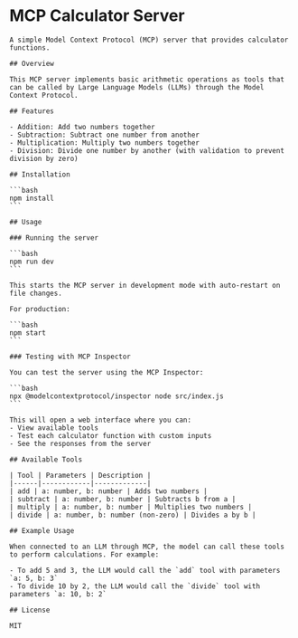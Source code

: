 # MCP Calculator Server

    A simple Model Context Protocol (MCP) server that provides calculator functions.

    ## Overview

    This MCP server implements basic arithmetic operations as tools that can be called by Large Language Models (LLMs) through the Model Context Protocol.

    ## Features

    - Addition: Add two numbers together
    - Subtraction: Subtract one number from another
    - Multiplication: Multiply two numbers together
    - Division: Divide one number by another (with validation to prevent division by zero)

    ## Installation

    ```bash
    npm install
    ```

    ## Usage

    ### Running the server

    ```bash
    npm run dev
    ```

    This starts the MCP server in development mode with auto-restart on file changes.

    For production:

    ```bash
    npm start
    ```

    ### Testing with MCP Inspector

    You can test the server using the MCP Inspector:

    ```bash
    npx @modelcontextprotocol/inspector node src/index.js
    ```

    This will open a web interface where you can:
    - View available tools
    - Test each calculator function with custom inputs
    - See the responses from the server

    ## Available Tools

    | Tool | Parameters | Description |
    |------|------------|-------------|
    | add | a: number, b: number | Adds two numbers |
    | subtract | a: number, b: number | Subtracts b from a |
    | multiply | a: number, b: number | Multiplies two numbers |
    | divide | a: number, b: number (non-zero) | Divides a by b |

    ## Example Usage

    When connected to an LLM through MCP, the model can call these tools to perform calculations. For example:

    - To add 5 and 3, the LLM would call the `add` tool with parameters `a: 5, b: 3`
    - To divide 10 by 2, the LLM would call the `divide` tool with parameters `a: 10, b: 2`

    ## License

    MIT

